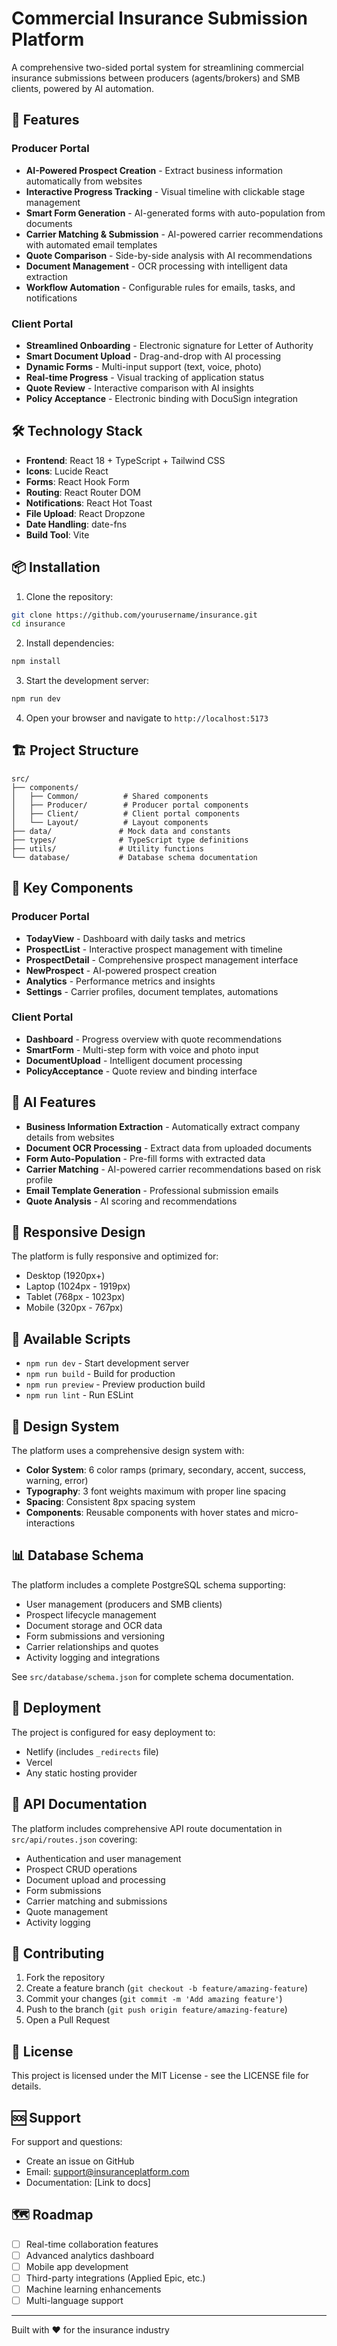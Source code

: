 # Commercial Insurance Submission Platform

A comprehensive two-sided portal system for streamlining commercial insurance submissions between producers (agents/brokers) and SMB clients, powered by AI automation.

## 🚀 Features

### Producer Portal
- **AI-Powered Prospect Creation** - Extract business information automatically from websites
- **Interactive Progress Tracking** - Visual timeline with clickable stage management
- **Smart Form Generation** - AI-generated forms with auto-population from documents
- **Carrier Matching & Submission** - AI-powered carrier recommendations with automated email templates
- **Quote Comparison** - Side-by-side analysis with AI recommendations
- **Document Management** - OCR processing with intelligent data extraction
- **Workflow Automation** - Configurable rules for emails, tasks, and notifications

### Client Portal
- **Streamlined Onboarding** - Electronic signature for Letter of Authority
- **Smart Document Upload** - Drag-and-drop with AI processing
- **Dynamic Forms** - Multi-input support (text, voice, photo)
- **Real-time Progress** - Visual tracking of application status
- **Quote Review** - Interactive comparison with AI insights
- **Policy Acceptance** - Electronic binding with DocuSign integration

## 🛠 Technology Stack

- **Frontend**: React 18 + TypeScript + Tailwind CSS
- **Icons**: Lucide React
- **Forms**: React Hook Form
- **Routing**: React Router DOM
- **Notifications**: React Hot Toast
- **File Upload**: React Dropzone
- **Date Handling**: date-fns
- **Build Tool**: Vite

## 📦 Installation

1. Clone the repository:
```bash
git clone https://github.com/yourusername/insurance.git
cd insurance
```

2. Install dependencies:
```bash
npm install
```

3. Start the development server:
```bash
npm run dev
```

4. Open your browser and navigate to `http://localhost:5173`

## 🏗 Project Structure

```
src/
├── components/
│   ├── Common/          # Shared components
│   ├── Producer/        # Producer portal components
│   ├── Client/          # Client portal components
│   └── Layout/          # Layout components
├── data/               # Mock data and constants
├── types/              # TypeScript type definitions
├── utils/              # Utility functions
└── database/           # Database schema documentation
```

## 🎯 Key Components

### Producer Portal
- **TodayView** - Dashboard with daily tasks and metrics
- **ProspectList** - Interactive prospect management with timeline
- **ProspectDetail** - Comprehensive prospect management interface
- **NewProspect** - AI-powered prospect creation
- **Analytics** - Performance metrics and insights
- **Settings** - Carrier profiles, document templates, automations

### Client Portal
- **Dashboard** - Progress overview with quote recommendations
- **SmartForm** - Multi-step form with voice and photo input
- **DocumentUpload** - Intelligent document processing
- **PolicyAcceptance** - Quote review and binding interface

## 🤖 AI Features

- **Business Information Extraction** - Automatically extract company details from websites
- **Document OCR Processing** - Extract data from uploaded documents
- **Form Auto-Population** - Pre-fill forms with extracted data
- **Carrier Matching** - AI-powered carrier recommendations based on risk profile
- **Email Template Generation** - Professional submission emails
- **Quote Analysis** - AI scoring and recommendations

## 📱 Responsive Design

The platform is fully responsive and optimized for:
- Desktop (1920px+)
- Laptop (1024px - 1919px)
- Tablet (768px - 1023px)
- Mobile (320px - 767px)

## 🔧 Available Scripts

- `npm run dev` - Start development server
- `npm run build` - Build for production
- `npm run preview` - Preview production build
- `npm run lint` - Run ESLint

## 🎨 Design System

The platform uses a comprehensive design system with:
- **Color System**: 6 color ramps (primary, secondary, accent, success, warning, error)
- **Typography**: 3 font weights maximum with proper line spacing
- **Spacing**: Consistent 8px spacing system
- **Components**: Reusable components with hover states and micro-interactions

## 📊 Database Schema

The platform includes a complete PostgreSQL schema supporting:
- User management (producers and SMB clients)
- Prospect lifecycle management
- Document storage and OCR data
- Form submissions and versioning
- Carrier relationships and quotes
- Activity logging and integrations

See `src/database/schema.json` for complete schema documentation.

## 🚀 Deployment

The project is configured for easy deployment to:
- Netlify (includes `_redirects` file)
- Vercel
- Any static hosting provider

## 📝 API Documentation

The platform includes comprehensive API route documentation in `src/api/routes.json` covering:
- Authentication and user management
- Prospect CRUD operations
- Document upload and processing
- Form submissions
- Carrier matching and submissions
- Quote management
- Activity logging

## 🤝 Contributing

1. Fork the repository
2. Create a feature branch (`git checkout -b feature/amazing-feature`)
3. Commit your changes (`git commit -m 'Add amazing feature'`)
4. Push to the branch (`git push origin feature/amazing-feature`)
5. Open a Pull Request

## 📄 License

This project is licensed under the MIT License - see the LICENSE file for details.

## 🆘 Support

For support and questions:
- Create an issue on GitHub
- Email: support@insuranceplatform.com
- Documentation: [Link to docs]

## 🗺 Roadmap

- [ ] Real-time collaboration features
- [ ] Advanced analytics dashboard
- [ ] Mobile app development
- [ ] Third-party integrations (Applied Epic, etc.)
- [ ] Machine learning enhancements
- [ ] Multi-language support

---

Built with ❤️ for the insurance industry